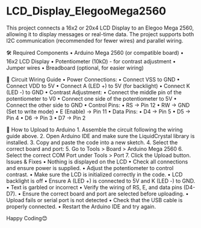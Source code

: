 # LCD_Display_ElegooMega2560
This project connects a 16x2 or 20x4 LCD Display to an Elegoo Mega 2560, allowing it to display messages or real-time data. The project supports both I2C communication (recommended for fewer wires) and parallel wiring.


🛠️ Required Components
	•	Arduino Mega 2560 (or compatible board)
	•	16x2 LCD Display
	•	Potentiometer (10kΩ) - for contrast adjustment
	•	Jumper wires
	•	Breadboard (optional, for easier wiring)

 🔌 Circuit Wiring Guide
	•	Power Connections:
	•	Connect VSS to GND
	•	Connect VDD to 5V
	•	Connect A (LED +) to 5V (for backlight)
	•	Connect K (LED -) to GND
	•	Contrast Adjustment:
	•	Connect the middle pin of the potentiometer to V0
	•	Connect one side of the potentiometer to 5V
	•	Connect the other side to GND
	•	Control Pins:
	•	RS → Pin 12
	•	RW → GND (Set to write mode)
	•	E (Enable) → Pin 11
	•	Data Pins:
	•	D4 → Pin 5
	•	D5 → Pin 4
	•	D6 → Pin 3
	•	D7 → Pin 2

🚀 How to Upload to Arduino
	1.	Assemble the circuit following the wiring guide above.
	2.	Open Arduino IDE and make sure the LiquidCrystal library is installed.
	3.	Copy and paste the code into a new sketch.
	4.	Select the correct board and port:
	5.	Go to Tools > Board > Arduino Mega 2560
	6.	Select the correct COM Port under Tools > Port
	7.	Click the Upload button.
 Issues & Fixes
	•	Nothing is displayed on the LCD
	•	Check all connections and ensure power is supplied.
	•	Adjust the potentiometer to control contrast.
	•	Make sure the LCD is initialized correctly in the code.
	•	LCD backlight is off
	•	Ensure A (LED +) is connected to 5V and K (LED -) to GND.
	•	Text is garbled or incorrect
	•	Verify the wiring of RS, E, and data pins (D4-D7).
	•	Ensure the correct board and port are selected before uploading.
	•	Upload fails or serial port is not detected
	•	Check that the USB cable is properly connected.
	•	Restart the Arduino IDE and try again.

 
Happy Coding😊
